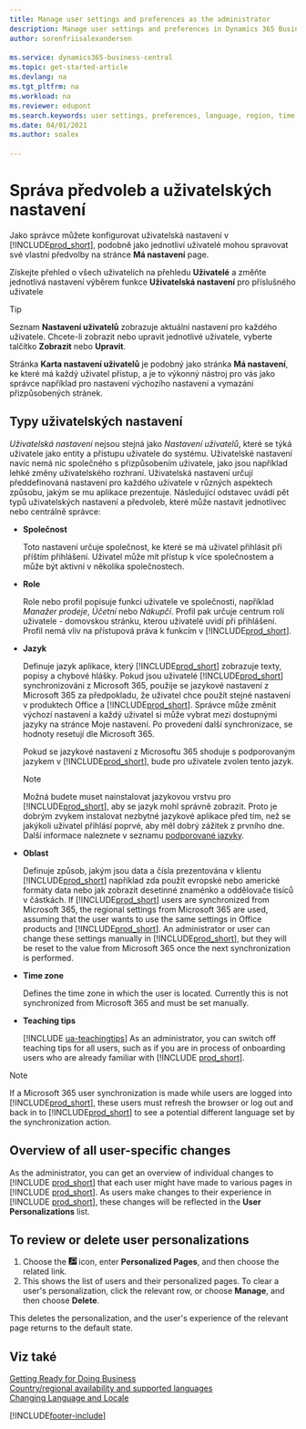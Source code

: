 ```yaml
---
title: Manage user settings and preferences as the administrator
description: Manage user settings and preferences in Dynamics 365 Business Central.
author: sorenfriisalexandersen

ms.service: dynamics365-business-central
ms.topic: get-started-article
ms.devlang: na
ms.tgt_pltfrm: na
ms.workload: na
ms.reviewer: edupont
ms.search.keywords: user settings, preferences, language, region, time zone, regional settings
ms.date: 04/01/2021
ms.author: soalex

---
```

# Správa předvoleb a uživatelských nastavení

Jako správce můžete konfigurovat uživatelská nastavení v [!INCLUDE[prod_short](includes/prod_short.md)], podobně jako jednotliví uživatelé mohou spravovat své vlastní předvolby na stránce **Má nastavení** page.

Získejte přehled o všech uživatelích na přehledu **Uživatelé** a změňte jednotlivá nastavení výběrem funkce **Uživatelská nastavení** pro příslušného uživatele

> [!TIP]
> Seznam **Nastavení uživatelů** zobrazuje aktuální nastavení pro každého uživatele. Chcete-li zobrazit nebo upravit jednotlivé uživatele, vyberte talčítko **Zobrazit** nebo **Upravit**.

Stránka **Karta nastavení uživatelů** je podobný jako stránka **Má nastavení**, ke které má každý uživatel přístup, a je to výkonný nástroj pro vás jako správce například pro nastavení výchozího nastavení a vymazání přizpůsobených stránek.

## Typy uživatelských nastavení

*Uživatelská nastavení* nejsou stejná jako *Nastavení uživatelů*, které se týká uživatele jako entity a přístupu uživatele do systému. Uživatelské nastavení navíc nemá nic společného s přizpůsobením uživatele, jako jsou například lehké změny uživatelského rozhraní. Uživatelská nastavení určují předdefinovaná nastavení pro každého uživatele v různých aspektech způsobu, jakým se mu aplikace prezentuje. Následující odstavec uvádí pět typů uživatelských nastavení a předvoleb, které může nastavit jednotlivec nebo centrálně správce:

- **Společnost**

   Toto nastavení určuje společnost, ke které se má uživatel přihlásit při příštím přihlášení. Uživatel může mít přístup k více společnostem a může být aktivní v několika společnostech.

- **Role**

   Role nebo profil popisuje funkci uživatele ve společnosti, například *Manažer prodeje*, *Účetní* nebo *Nákupčí*. Profil pak určuje centrum rolí uživatele - domovskou stránku, kterou uživatelé uvidí při přihlášení. Profil nemá vliv na přístupová práva k funkcím v [!INCLUDE[prod_short](includes/prod_short.md)].

- **Jazyk**

   Definuje jazyk aplikace, který [!INCLUDE[prod_short](includes/prod_short.md)] zobrazuje texty, popisy a chybové hlášky. Pokud jsou uživatelé [!INCLUDE[prod_short](includes/prod_short.md)] synchronizováni z Microsoft 365, použije se jazykové nastavení z Microsoft 365 za předpokladu, že uživatel chce použít stejné nastavení v produktech Office a [!INCLUDE[prod_short](includes/prod_short.md)]. Správce může změnit výchozí nastavení a každý uživatel si může vybrat mezi dostupnými jazyky na stránce Moje nastavení. Po provedení další synchronizace, se hodnoty resetují dle Microsoft 365.

   Pokud se jazykové nastavení z Microsoftu 365 shoduje s podporovaným jazykem v [!INCLUDE[prod_short](includes/prod_short.md)], bude pro uživatele zvolen tento jazyk.

   > [!NOTE]
   > Možná budete muset nainstalovat jazykovou vrstvu pro [!INCLUDE[prod_short](includes/prod_short.md)], aby se jazyk mohl správně zobrazit.
   >  Proto je dobrým zvykem instalovat nezbytné jazykové aplikace před tím, než se jakýkoli uživatel přihlásí poprvé, aby měl dobrý zážitek z prvního dne. Další informace naleznete v seznamu  [podporované jazyky](/dynamics365/business-central/dev-itpro/compliance/apptest-countries-and-translations).

- **Oblast**

   Definuje způsob, jakým jsou data a čísla prezentována v klientu [!INCLUDE[prod_short](includes/prod_short.md)] například zda použít evropské nebo americké formáty data nebo jak zobrazit desetinné znaménko a oddělovače tisíců v částkách. If [!INCLUDE[prod_short](includes/prod_short.md)] users are synchronized from Microsoft 365, the regional settings from Microsoft 365 are used, assuming that the user wants to use the same settings in Office products and [!INCLUDE[prod_short](includes/prod_short.md)]. An administrator or user can change these settings manually in [!INCLUDE[prod_short](includes/prod_short.md)], but they will be reset to the value from Microsoft 365 once the next synchronization is performed.

- **Time zone**

   Defines the time zone in which the user is located. Currently this is not synchronized from Microsoft 365 and must be set manually.

- **Teaching tips**

   [!INCLUDE [ua-teachingtips](includes/ua-teachingtips.md)] As an administrator, you can switch off teaching tips for all users, such as if you are in process of onboarding users who are already familiar with [!INCLUDE [prod_short](includes/prod_short.md)].

> [!NOTE]
> If a Microsoft 365 user synchronization is made while users are logged into [!INCLUDE[prod_short](includes/prod_short.md)], these users must refresh the browser or log out and back in to [!INCLUDE[prod_short](includes/prod_short.md)] to see a potential different language set by the synchronization action.

## Overview of all user-specific changes

As the administrator, you can get an overview of individual changes to [!INCLUDE [prod_short](includes/prod_short.md)] that each user might have made to various pages in [!INCLUDE [prod_short](includes/prod_short.md)]. As users make changes to their experience in [!INCLUDE [prod_short](includes/prod_short.md)], these changes will be reflected in the **User Personalizations** list. <!--Administrators can also set these settings for users before they log in the first time, so users do not have to do it themselves, providing them a better *getting started* experience.-->

<!-- >[!NOTE]
> User personalizations do not have anything to do with the *personal* lightweight changes a user can make to the user experience.-->

## To review or delete user personalizations

1. Choose the ![Search for Page or Report](media/ui-search/search_small.png "Search for Page or Report icon") icon, enter **Personalized Pages**, and then choose the related link.
2. This shows the list of users and their personalized pages. To clear a user's personalization, click the relevant row, or choose **Manage**, and then choose **Delete**.

This deletes the personalization, and the user's experience of the relevant page returns to the default state.

## Viz také

[Getting Ready for Doing Business](ui-get-ready-business.md)  
[Country/regional availability and supported languages](/dynamics365/business-central/dev-itpro/compliance/apptest-countries-and-translations)  
[Changing Language and Locale](about-locale-language.md)

[!INCLUDE[footer-include](includes/footer-banner.md)]
